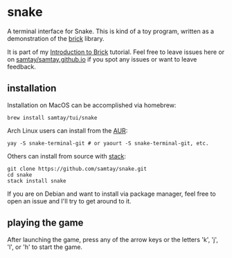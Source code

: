 # snake

A terminal interface for Snake. This is kind of a toy program, written as a demonstration of the
[brick](https://hackage.haskell.org/package/brick-0.18) library.


It is part of my [Introduction to Brick](https://samtay.github.io/posts/introduction-to-brick)
tutorial. Feel free to leave issues here or on
[samtay/samtay.github.io](https://github.com/samtay/samtay.github.io)
if you spot any issues or want to leave feedback.

## installation
Installation on MacOS can be accomplished via homebrew:
```shell
brew install samtay/tui/snake
```
Arch Linux users can install from the [AUR](https://aur.archlinux.org/packages/snake-terminal-git/):
```shell
yay -S snake-terminal-git # or yaourt -S snake-terminal-git, etc.
```
Others can install from source with [stack](https://docs.haskellstack.org/en/stable/README/#how-to-install):
```shell
git clone https://github.com/samtay/snake.git
cd snake
stack install snake
```
If you are on Debian and want to install via package manager, feel free to open an issue and I'll try to get around to it.

## playing the game

After launching the game, press any of the arrow keys or the letters 'k', 'j', 'l', or 'h' to start the game.

